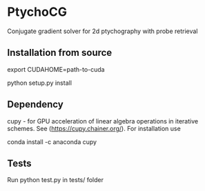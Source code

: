 # PtychoCG
Conjugate gradient solver for 2d ptychography with probe retrieval

## Installation from source
export CUDAHOME=path-to-cuda

python setup.py install

## Dependency 
cupy - for GPU acceleration of linear algebra operations in iterative schemes. See (https://cupy.chainer.org/). For installation use

conda install -c anaconda cupy

## Tests
Run python test.py in tests/ folder